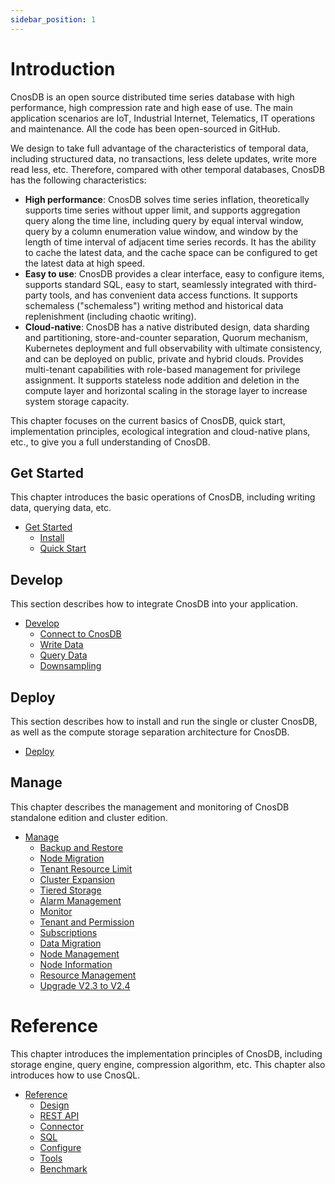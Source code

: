 ```yaml
---
sidebar_position: 1
---
```


# Introduction

CnosDB is an open source distributed time series database with high performance, high compression rate and high ease of use. The main application scenarios are IoT, Industrial Internet, Telematics, IT operations and maintenance. All the code has been open-sourced in GitHub.

We design to take full advantage of the characteristics of temporal data, including structured data, no transactions, less delete updates, write more read less, etc. Therefore, compared with other temporal databases, CnosDB has the following characteristics:


- **High performance**: CnosDB solves time series inflation, theoretically supports time series without upper limit, and supports aggregation query along the time line, including query by equal interval window, query by a column enumeration value window, and window by the length of time interval of adjacent time series records. It has the ability to cache the latest data, and the cache space can be configured to get the latest data at high speed.
- **Easy to use**: CnosDB provides a clear interface, easy to configure items, supports standard SQL, easy to start, seamlessly integrated with third-party tools, and has convenient data access functions. It supports schemaless ("schemaless") writing method and historical data replenishment (including chaotic writing).
- **Cloud-native**: CnosDB has a native distributed design, data sharding and partitioning, store-and-counter separation, Quorum mechanism, Kubernetes deployment and full observability with ultimate consistency, and can be deployed on public, private and hybrid clouds. Provides multi-tenant capabilities with role-based management for privilege assignment. It supports stateless node addition and deletion in the compute layer and horizontal scaling in the storage layer to increase system storage capacity.

This chapter focuses on the current basics of CnosDB, quick start, implementation principles, ecological integration and cloud-native plans, etc., to give you a full understanding of CnosDB.


## Get Started

This chapter introduces the basic operations of CnosDB, including writing data, querying data, etc.

- [Get Started](./start)
  - [Install](./start/install.md)
  - [Quick Start](./start/quick_start.md)

## Develop

This section describes how to integrate CnosDB into your application.

- [Develop](./develop)
  - [Connect to CnosDB](./develop/api.md)
  - [Write Data](./develop/write.md)
  - [Query Data](./develop/query.md)
  - [Downsampling](./develop/downsampling.md)

## Deploy

This section describes how to install and run the single or cluster CnosDB, as well as the compute storage separation architecture for CnosDB.

- [Deploy](./deploy)

## Manage

This chapter describes the management and monitoring of CnosDB standalone edition and cluster edition.

- [Manage](./manage)
  - [Backup and Restore](./manage/backup.md)
  - [Node Migration](./manage/migration.md)
  - [Tenant Resource Limit](./manage/resource_limit.md)
  - [Cluster Expansion](./manage/cluster_expansion.md)
  - [Tiered Storage](./manage/tiered_storage.md)
  - [Alarm Management](./manage/alarm_manage.md)
  - [Monitor](./manage/monitor.md)
  - [Tenant and Permission](./manage/tenant.md)
  - [Subscriptions](./manage/subscriptions.md)
  - [Data Migration](./manage/datax.md)
  - [Node Management](./manage/node_manage.md)
  - [Node Information](./manage/show_node.md)
  - [Resource Management](./manage/resource_manage.md)
  - [Upgrade V2.3 to V2.4](./manage/upgrade_v2.3_to_v2.4.md)

# Reference

This chapter introduces the implementation principles of CnosDB, including storage engine, query engine, compression algorithm, etc. This chapter also introduces how to use CnosQL.

- [Reference](./reference)
  - [Design](./reference/concept_design)
  - [REST API](./reference/rest_api.md)
  - [Connector](reference/connector/README.md)
  - [SQL](./reference/sql.md)
  - [Configure](./reference/config.md)
  - [Tools](./reference/tools.md)
  - [Benchmark](./reference/performance.md)
